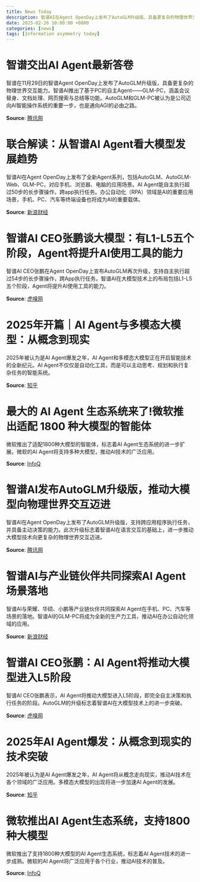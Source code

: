 ```yaml
---
title: News Today
description: 智谱AI在Agent OpenDay上发布了AutoGLM升级版，具备更复杂的物理世界交互能力，并推出了基于PC的自主Agent——GLM-PC。AI Agent被认为是通向AGI的必由之路，2025年被认为是AI Agent爆发之年，微软也推出了支持1800种大模型的AI Agent生态系统。
date: 2025-02-26 10:00:00 +0800
categories: [news]
tags: [Information asymmetry today]
---
```


# 智谱交出AI Agent最新答卷

智谱在11月29日的智谱Agent OpenDay上发布了AutoGLM升级版，具备更复杂的物理世界交互能力。智谱AI推出了基于PC的自主Agent——GLM-PC，涵盖会议替身、文档处理、网页搜索与总结等功能。AutoGLM和GLM-PC被认为是公司迈向AI智能操作系统的重要一步，也是通向AGI的必由之路。

**Source**: [腾讯网](https://news.qq.com/rain/a/20241202A07GVK00)

# 联合解读：从智谱AI Agent看大模型发展趋势

智谱AI在Agent OpenDay上发布了全新Agent系列，包括AutoGLM、AutoGLM-Web、GLM-PC，对应手机、浏览器、电脑的应用场景。AI Agent能自主执行超过50步的长步骤操作，跨app执行任务。办公自动化（RPA）领域是AI的重要应用场景，手机、PC、汽车等终端设备也将成为AI的重要载体。

**Source**: [新浪财经](https://finance.sina.com.cn/stock/stockzmt/2024-12-03/doc-incyctzu4748646.shtml)

# 智谱AI CEO张鹏谈大模型：有L1-L5五个阶段，Agent将提升AI使用工具的能力

智谱AI CEO张鹏在Agent OpenDay上宣布AutoGLM再次升级，支持自主执行超过54步的长步骤操作，跨App执行任务。智谱AI在大模型技术上的布局包括L1-L5五个阶段，Agent将提升AI使用工具的能力。

**Source**: [虎嗅网](https://www.huxiu.com/moment/1071609.html)

# 2025年开篇｜AI Agent与多模态大模型：从概念到现实

2025年被认为是AI Agent爆发之年，AI Agent和多模态大模型正在开启智能技术的全新纪元。AI Agent不仅仅是自动化工具，而是可以主动思考、规划和执行复杂任务的智能系统。

**Source**: [知乎](https://zhuanlan.zhihu.com/p/16513560184)

# 最大的 AI Agent 生态系统来了!微软推出适配 1800 种大模型的智能体

微软推出了适配1800种大模型的智能体，标志着AI Agent生态系统的进一步扩展。微软的AI Agent将支持多种大模型，推动AI技术的广泛应用。

**Source**: [InfoQ](https://www.infoq.cn/article/NEuccXaWPM2jTM9Dx7kw)

# 智谱AI发布AutoGLM升级版，推动大模型向物理世界交互迈进

智谱AI在Agent OpenDay上发布了AutoGLM升级版，支持跨应用程序执行任务，并具备主动决策的能力。此次升级标志着智谱AI在语言交互的基础上，进一步推动大模型技术向更复杂的物理世界交互迈进。

**Source**: [腾讯网](https://news.qq.com/rain/a/20241202A07GVK00)

# 智谱AI与产业链伙伴共同探索AI Agent场景落地

智谱AI与荣耀、华硕、小鹏等产业链伙伴共同探索AI Agent在手机、PC、汽车等场景的落地。智谱AI的GLM-PC将成为全新的生产力工具，推动AI在办公自动化领域的应用。

**Source**: [新浪财经](https://finance.sina.com.cn/stock/stockzmt/2024-12-03/doc-incyctzu4748646.shtml)

# 智谱AI CEO张鹏：AI Agent将推动大模型进入L5阶段

智谱AI CEO张鹏表示，AI Agent将推动大模型进入L5阶段，即完全自主决策和执行任务的阶段。AutoGLM的升级标志着智谱AI在大模型技术上的进一步突破。

**Source**: [虎嗅网](https://www.huxiu.com/moment/1071609.html)

# 2025年AI Agent爆发：从概念到现实的技术突破

2025年被认为是AI Agent爆发之年，AI Agent将从概念走向现实，推动AI技术在各个领域的广泛应用。多模态大模型的出现将进一步加速AI Agent的发展。

**Source**: [知乎](https://zhuanlan.zhihu.com/p/16513560184)

# 微软推出AI Agent生态系统，支持1800种大模型

微软推出了支持1800种大模型的AI Agent生态系统，标志着AI Agent技术的进一步成熟。微软的AI Agent将广泛应用于各个行业，推动AI技术的普及。

**Source**: [InfoQ](https://www.infoq.cn/article/NEuccXaWPM2jTM9Dx7kw)